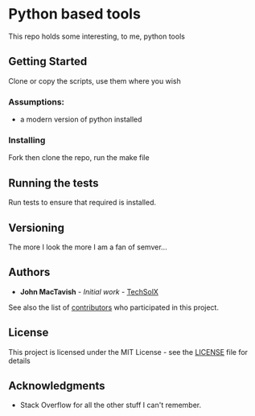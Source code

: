 # Python based tools

This repo holds some interesting, to me, python tools

## Getting Started

Clone or copy the scripts, use them where you wish

### Assumptions:
* a modern version of python installed


### Installing

Fork then clone the repo, run the make file

## Running the tests

Run tests to ensure that required is installed.

## Versioning

The more I look the more I am a fan of semver...

## Authors

* **John MacTavish** - *Initial work* -
[TechSolX](https://github.com/techsolx)

See also the list of
[contributors](https://github.com/techsolx/python-tools/graphs/contributors)
who participated in this project.

## License

This project is licensed under the MIT License - see the
[LICENSE](LICENSE) file for details

## Acknowledgments

* Stack Overflow for all the other stuff I can't remember.
